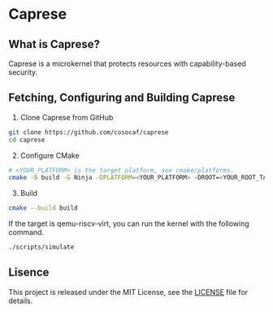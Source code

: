 # Caprese

## What is Caprese?

Caprese is a microkernel that protects resources with capability-based security.

## Fetching, Configuring and Building Caprese

1. Clone Caprese from GitHub
```sh
git clone https://github.com/cosocaf/caprese
cd caprese
```

2. Configure CMake
```sh
# <YOUR_PLATFORM> is the target platform, see cmake/platforms.
cmake -B build -G Ninja -DPLATFORM=<YOUR_PLATFORM> -DROOT=<YOUR_ROOT_TARGET_DIR>
```

3. Build
```sh
cmake --build build
```

If the target is qemu-riscv-virt, you can run the kernel with the following command.
```sh
./scripts/simulate
```

## Lisence

This project is released under the MIT License, see the [LICENSE](./LICENSE) file for details.
